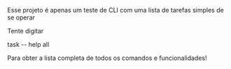 Esse projeto é apenas um teste de CLI com uma lista de tarefas simples de se operar

Tente digitar

task -- help all

Para obter a lista completa de todos os comandos e funcionalidades!
